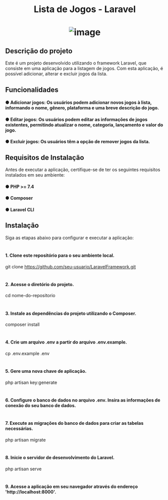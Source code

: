 # <h1 align="center"> Lista de Jogos - Laravel </h1>
# <h1 align="center"> ![image](https://github.com/diegosilvaas/LaravelFramework/assets/122392637/bd2bb073-27c5-4937-b471-bfd10aca6d0b) </h1>


## Descrição do projeto
Este é um projeto desenvolvido utilizando o framework Laravel, que consiste em uma aplicação para a listagem de jogos. Com esta aplicação, é possível adicionar, alterar e excluir jogos da lista.

## Funcionalidades
#### ● Adicionar jogos: Os usuários podem adicionar novos jogos à lista, informando o nome, gênero, plataforma e uma breve descrição do jogo.
#### ● Editar jogos: Os usuários podem editar as informações de jogos existentes, permitindo atualizar o nome, categoria, lançamento e valor do jogo.
#### ● Excluir jogos: Os usuários têm a opção de remover jogos da lista.

## Requisitos de Instalação
Antes de executar a aplicação, certifique-se de ter os seguintes requisitos instalados em seu ambiente:

#### ● PHP >= 7.4
#### ● Composer
#### ● Laravel CLI

## Instalação
Siga as etapas abaixo para configurar e executar a aplicação:
#

#### 1. Clone este repositório para o seu ambiente local.
git clone https://github.com/seu-usuario/LaravelFramework.git
#
#### 2. Acesse o diretório do projeto.
cd nome-do-repositorio
#
#### 3. Instale as dependências do projeto utilizando o Composer.
composer install
#
#### 4. Crie um arquivo .env a partir do arquivo .env.example.
cp .env.example .env
#
#### 5. Gere uma nova chave de aplicação.
php artisan key:generate
#
#### 6. Configure o banco de dados no arquivo .env. Insira as informações de conexão do seu banco de dados.
#
#### 7. Execute as migrações do banco de dados para criar as tabelas necessárias.
php artisan migrate
#
#### 8. Inicie o servidor de desenvolvimento do Laravel.
php artisan serve
#
#### 9. Acesse a aplicação em seu navegador através do endereço 'http://localhost:8000'.
